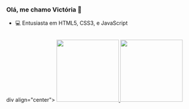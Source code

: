 ### Olá, me chamo Victória 👋

- 💻 Entusiasta em HTML5, CSS3, e JavaScript


##


div align="center">
  <a href="https://github.com/VicMaria23">
  <img height="165em" src="https://github-readme-stats.vercel.app/api?username=VicMaria23&show_icons=true&theme=dark&include_all_commits=true&count_private=true"/>
  <img height="165em" src="https://github-readme-stats.vercel.app/api/top-langs/?username=VicMaria23&layout=compact&langs_count=7&theme=dark"/>
</div>

